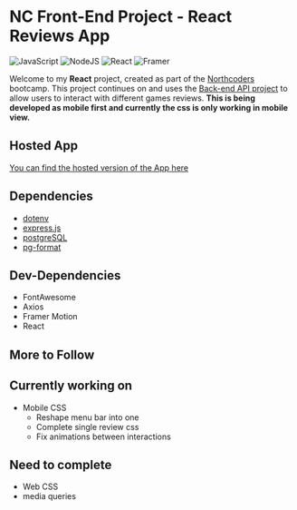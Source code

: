 # NC Front-End Project - React Reviews App

![JavaScript](https://img.shields.io/badge/-JavaScript-black?style=flat-square&logo=javascript)
![NodeJS](https://img.shields.io/badge/node.js-6DA55F?style=flat-square&logo=node.js&logoColor=white)
![React](https://img.shields.io/badge/react-%2320232a.svg?style=for-the-badge&logo=react&logoColor=%2361DAFB)
![Framer](https://img.shields.io/badge/Framer-black?style=for-the-badge&logo=framer&logoColor=blue)

Welcome to my **React** project, created as part of the [Northcoders](https://northcoders.com/) bootcamp. This project continues on and uses the [Back-end API project](https://github.com/MartinSWDev/NC-Backend-Project) to allow users to interact with different games reviews.
**This is being developed as mobile first and currently the css is only working in mobile view.**

## Hosted App

[You can find the hosted version of the App here](https://nc-frontend-project.vercel.app)

## Dependencies

- [dotenv](https://www.npmjs.com/package/dotenv)
- [express.js](https://expressjs.com/)
- [postgreSQL](https://www.postgresql.org/)
- [pg-format](https://www.npmjs.com/package/pg-format)

## Dev-Dependencies
- FontAwesome
- Axios
- Framer Motion
- React

## More to Follow ##

## Currently working on ##
  - Mobile CSS
    - Reshape menu bar into one
    - Complete single review css
    - Fix animations between interactions
  
## Need to complete ##
 - Web CSS
  - media queries 

  
